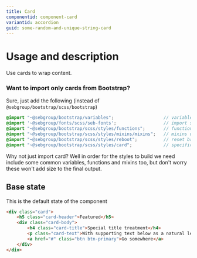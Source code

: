 ```yaml
---
title: Card
componentid: component-card
variantid: accordion
guid: some-random-and-unique-string-card
---
```

# Usage and description
Use cards to wrap content.

### Want to import only cards from Bootstrap?
Sure, just add the following (instead of `@sebgroup/bootstrap/scss/bootstrap`)
```scss
@import "~@sebgroup/bootstrap/variables";                   // variables used by bootstrap
@import '~@sebgroup/fonts/scss/seb-fonts';                  // import seb font
@import "~@sebgroup/bootstrap/scss/styles/functions";       // functions used by bootstrap
@import "~@sebgroup/bootstrap/scss/styles/mixins/mixins";   // mixins used by bootstrap
@import "~@sebgroup/bootstrap/scss/styles/reboot";          // reset browser specific styles (based on normalize.css)
@import "~@sebgroup/bootstrap/scss/styles/card";            // specific styles for card
```

Why not just import card? Well in order for the styles to build we need include some common variables, functions and mixins too, but don't worry these won't add size to the final output.


## Base state
This is the default state of the component
```html
<div class="card">
    <h5 class="card-header">Featured</h5>
    <div class="card-body">
        <h4 class="card-title">Special title treatment</h4>
        <p class="card-text">With supporting text below as a natural lead-in to additional content.</p>
        <a href="#" class="btn btn-primary">Go somewhere</a>
    </div>
</div>
```